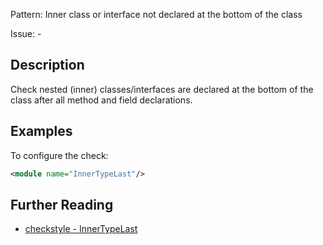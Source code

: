 Pattern: Inner class or interface not declared at the bottom of the class

Issue: -

## Description

Check nested (inner) classes/interfaces are declared at the bottom of the class after all method and field declarations. 

## Examples

To configure the check: 


```xml
<module name="InnerTypeLast"/>
```

## Further Reading

* [checkstyle - InnerTypeLast](http://checkstyle.sourceforge.net/config_design.html#InnerTypeLast)
